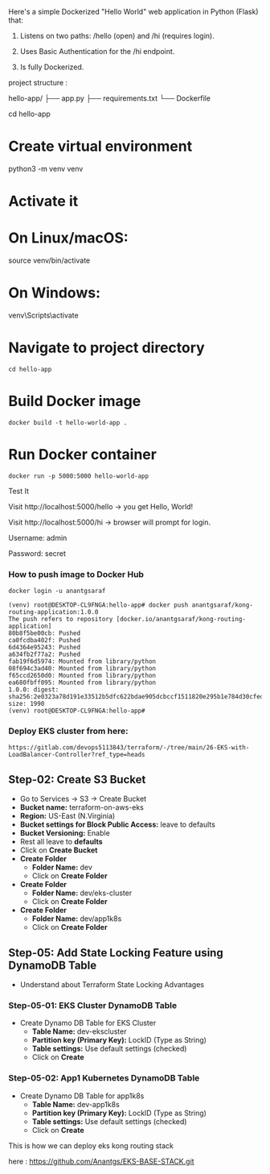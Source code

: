 Here's a simple Dockerized "Hello World" web application in Python (Flask) that:

1) Listens on two paths: /hello (open) and /hi (requires login).

2) Uses Basic Authentication for the /hi endpoint.

3) Is fully Dockerized.

project structure :

hello-app/
├── app.py
├── requirements.txt
└── Dockerfile


cd hello-app

# Create virtual environment
python3 -m venv venv

# Activate it
# On Linux/macOS:
source venv/bin/activate

# On Windows:
venv\Scripts\activate

# Navigate to project directory

```
cd hello-app
```

# Build Docker image

```
docker build -t hello-world-app .
```

# Run Docker container

```
docker run -p 5000:5000 hello-world-app
```

Test It

Visit http://localhost:5000/hello → you get Hello, World!

Visit http://localhost:5000/hi → browser will prompt for login.

Username: admin

Password: secret

### How to push image to Docker Hub

```
docker login -u anantgsaraf
```

```
(venv) root@DESKTOP-CL9FNGA:hello-app# docker push anantgsaraf/kong-routing-application:1.0.0
The push refers to repository [docker.io/anantgsaraf/kong-routing-application]
80b8f5be00cb: Pushed
ca0fcdba402f: Pushed
6d4364e95243: Pushed
a634fb2f77a2: Pushed
fab19f6d5974: Mounted from library/python
08f694c3ad40: Mounted from library/python
f65ccd2650d0: Mounted from library/python
ea680fbff095: Mounted from library/python
1.0.0: digest: sha256:2e0323a78d191e33512b5dfc622bdae905dcbccf1511820e295b1e784d30cfed size: 1990
(venv) root@DESKTOP-CL9FNGA:hello-app# 
```

### Deploy EKS cluster from here: 

```
https://gitlab.com/devops5113843/terraform/-/tree/main/26-EKS-with-LoadBalancer-Controller?ref_type=heads

```

## Step-02: Create S3 Bucket
- Go to Services -> S3 -> Create Bucket
- **Bucket name:** terraform-on-aws-eks
- **Region:** US-East (N.Virginia)
- **Bucket settings for Block Public Access:** leave to defaults
- **Bucket Versioning:** Enable
- Rest all leave to **defaults**
- Click on **Create Bucket**
- **Create Folder**
  - **Folder Name:** dev
  - Click on **Create Folder**
- **Create Folder**
  - **Folder Name:** dev/eks-cluster
  - Click on **Create Folder**  
- **Create Folder**
  - **Folder Name:** dev/app1k8s
  - Click on **Create Folder**    

## Step-05: Add State Locking Feature using DynamoDB Table
- Understand about Terraform State Locking Advantages
### Step-05-01: EKS Cluster DynamoDB Table
- Create Dynamo DB Table for EKS Cluster
  - **Table Name:** dev-ekscluster
  - **Partition key (Primary Key):** LockID (Type as String)
  - **Table settings:** Use default settings (checked)
  - Click on **Create**
### Step-05-02: App1 Kubernetes DynamoDB Table
- Create Dynamo DB Table for app1k8s
  - **Table Name:** dev-app1k8s
  - **Partition key (Primary Key):** LockID (Type as String)
  - **Table settings:** Use default settings (checked)
  - Click on **Create**

This is how we can deploy eks kong routing stack

here : https://github.com/Anantgs/EKS-BASE-STACK.git



